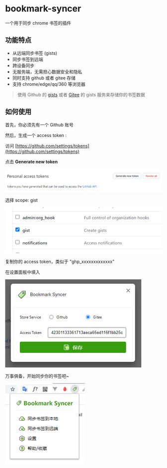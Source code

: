 # bookmark-syncer
一个用于同步 chrome 书签的插件

## 功能特点

- 从远端同步书签 (gists)
- 同步书签到远端
- 跨设备同步
- 无服务端，无需担心数据安全和隐私
- 同时支持 github 或者 gitee 存储
- 支持 chrome/edge/qq/360 等浏览器

> 使用 Github 的 [gists](https://gist.github.com/) 或者 [Gitee](https://gitee.com/) 的 gists 服务来存储你的书签数据

## 如何使用

首先，你必须先有一个 Github 账号

然后，生成一个 access token :

访问 [https://github.com/settings/tokens](https://github.com/settings/tokens)

点击 **Generate new token**

![](./assets/img/generate.png)

选择 scope: gist

![](./assets/img/scope.png)

复制你的 access token，类似于 "ghp_xxxxxxxxxxxxx"

在设置面板中填入

![](./assets/img/setting.png)

万事俱备，开始同步你的书签吧~

![](./assets/img/popup.png)

